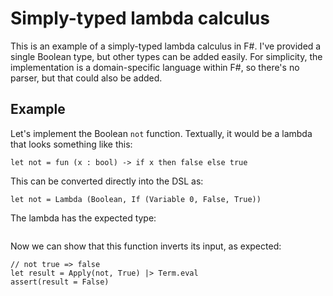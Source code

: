 # Simply-typed lambda calculus
This is an example of a simply-typed lambda calculus in F#. I've provided a single Boolean type, but other types can be added easily. For simplicity, the implementation is a domain-specific language within F#, so there's no parser, but that could also be added.
## Example
Let's implement the Boolean `not` function. Textually, it would be a lambda that looks something like this:
```F#
let not = fun (x : bool) -> if x then false else true
```
This can be converted directly into the DSL as:
```F#
let not = Lambda (Boolean, If (Variable 0, False, True))
```
The lambda has the expected type:
```F#

```
Now we can show that this function inverts its input, as expected:
```F#
// not true => false
let result = Apply(not, True) |> Term.eval
assert(result = False)
```
<!--stackedit_data:
eyJoaXN0b3J5IjpbNTYxMjAzNDMzLDY4MTc0OTIwOSwxNjQ5MD
c3NjExLC0yMTE2MTE2OTI5XX0=
-->